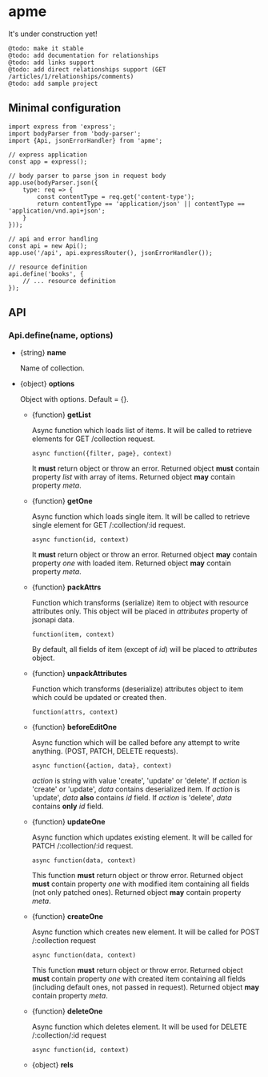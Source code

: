 apme
====

It's under construction yet!
```
@todo: make it stable
@todo: add documentation for relationships
@todo: add links support
@todo: add direct relationships support (GET /articles/1/relationships/comments)
@todo: add sample project
```

Minimal configuration
---------------------

```es6
import express from 'express';
import bodyParser from 'body-parser';
import {Api, jsonErrorHandler} from 'apme';

// express application
const app = express();

// body parser to parse json in request body
app.use(bodyParser.json({
    type: req => {
        const contentType = req.get('content-type');
        return contentType == 'application/json' || contentType == 'application/vnd.api+json';
    }
}));

// api and error handling
const api = new Api();
app.use('/api', api.expressRouter(), jsonErrorHandler());

// resource definition
api.define('books', {
    // ... resource definition
});
```

API
---

### Api.define(name, options)
* {string} __name__
    
    Name of collection.
    
* {object} __options__

    Object with options. Default = {}.

    * {function} __getList__
    
        Async function which loads list of items.
        It will be called to retrieve elements for GET /collection request.
        ```
        async function({filter, page}, context)
        ```
        It __must__ return object or throw an error.
        Returned object __must__ contain property _list_ with array of items.
        Returned object __may__ contain property _meta_.
         
    * {function} __getOne__
        
        Async function which loads single item.
        It will be called to retrieve single element for GET /:collection/:id request.
        ```
        async function(id, context)
        ```
        It __must__ return object or throw an error.
        Returned object __may__ contain property _one_ with loaded item.
        Returned object __may__ contain property _meta_.
         
    * {function} __packAttrs__
    
        Function which transforms (serialize) item to object with resource attributes only.
        This object will be placed in _attributes_ property of jsonapi data.
        ```
        function(item, context)
        ```
        By default, all fields of item (except of _id_) will be placed to _attributes_ object.
        
    * {function} __unpackAttributes__
    
        Function which transforms (deserialize) attributes object to item which could be updated or created then.
        ```
        function(attrs, context)
        ```
               
    * {function} __beforeEditOne__
    
        Async function which will be called before any attempt to write anything. (POST, PATCH, DELETE requests).
        ```
        async function({action, data}, context)
        ```
        _action_ is string with value 'create', 'update' or 'delete'.
        If _action_ is 'create' or 'update', _data_ contains deserialized item.
        If _action_ is 'update', _data_ __also__ contains _id_ field.
        If _action_ is 'delete', _data_ contains __only__ _id_ field.
        
    * {function} __updateOne__
   
        Async function which updates existing element.
        It will be called for PATCH /:collection/:id request.
        ```
        async function(data, context)
        ```
        This function __must__ return object or throw error.
        Returned object __must__ contain property _one_ with modified item containing all fields (not only patched ones).
        Returned object __may__ contain property _meta_.

    * {function} __createOne__
    
        Async function which creates new element.
        It will be called for POST /:collection request
        ```
        async function(data, context)
        ```
        This function __must__ return object or throw error.
        Returned object __must__ contain property _one_ with created item containing all fields (including default ones, not passed in request).
        Returned object __may__ contain property _meta_.
    
    * {function} __deleteOne__
    
        Async function which deletes element.
        It will be used for DELETE /:collection/:id request
        ```
        async function(id, context)
        ```
        
    * {object} __rels__
